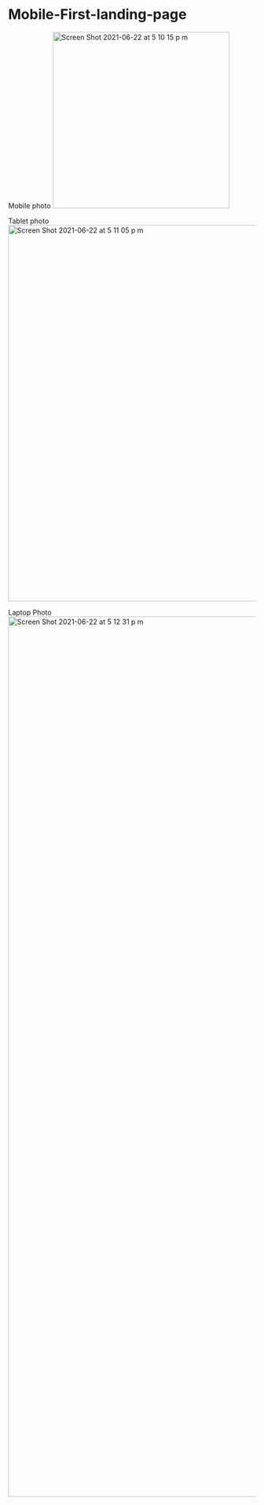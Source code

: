 # Mobile-First-landing-page



Mobile photo
<img width="359" alt="Screen Shot 2021-06-22 at 5 10 15 p m" src="https://user-images.githubusercontent.com/81496381/123006443-4233dd00-d37d-11eb-9d2a-bad3c52d3de5.png">

Tablet photo
<img width="766" alt="Screen Shot 2021-06-22 at 5 11 05 p m" src="https://user-images.githubusercontent.com/81496381/123006479-4fe96280-d37d-11eb-8892-6413f5820e76.png">

Laptop Photo
<img width="1792" alt="Screen Shot 2021-06-22 at 5 12 31 p m" src="https://user-images.githubusercontent.com/81496381/123006495-5a0b6100-d37d-11eb-90e9-eef69cdf6d32.png">

